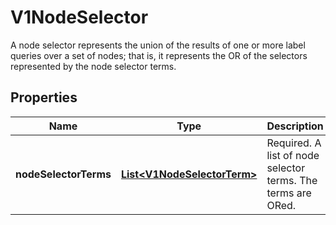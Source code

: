 

# V1NodeSelector

A node selector represents the union of the results of one or more label queries over a set of nodes; that is, it represents the OR of the selectors represented by the node selector terms.

## Properties

| Name | Type | Description | Notes |
|------------ | ------------- | ------------- | -------------|
|**nodeSelectorTerms** | [**List&lt;V1NodeSelectorTerm&gt;**](V1NodeSelectorTerm.md) | Required. A list of node selector terms. The terms are ORed. |  |




